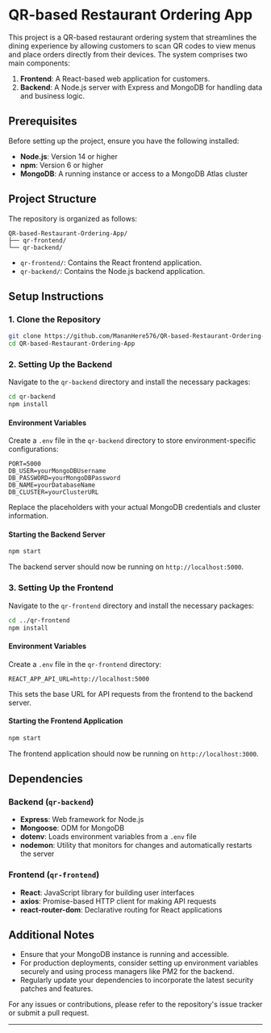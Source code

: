 # QR-based Restaurant Ordering App

This project is a QR-based restaurant ordering system that streamlines the dining experience by allowing customers to scan QR codes to view menus and place orders directly from their devices. The system comprises two main components:

1. **Frontend**: A React-based web application for customers.
2. **Backend**: A Node.js server with Express and MongoDB for handling data and business logic.

## Prerequisites

Before setting up the project, ensure you have the following installed:

- **Node.js**: Version 14 or higher
- **npm**: Version 6 or higher
- **MongoDB**: A running instance or access to a MongoDB Atlas cluster

## Project Structure

The repository is organized as follows:

```
QR-based-Restaurant-Ordering-App/
├── qr-frontend/
└── qr-backend/
```

- `qr-frontend/`: Contains the React frontend application.
- `qr-backend/`: Contains the Node.js backend application.

## Setup Instructions

### 1. Clone the Repository

```bash
git clone https://github.com/MananHere576/QR-based-Restaurant-Ordering-App.git
cd QR-based-Restaurant-Ordering-App
```

### 2. Setting Up the Backend

Navigate to the `qr-backend` directory and install the necessary packages:

```bash
cd qr-backend
npm install
```

#### Environment Variables

Create a `.env` file in the `qr-backend` directory to store environment-specific configurations:

```
PORT=5000
DB_USER=yourMongoDBUsername
DB_PASSWORD=yourMongoDBPassword
DB_NAME=yourDatabaseName
DB_CLUSTER=yourClusterURL
```

Replace the placeholders with your actual MongoDB credentials and cluster information.

#### Starting the Backend Server

```bash
npm start
```

The backend server should now be running on `http://localhost:5000`.

### 3. Setting Up the Frontend

Navigate to the `qr-frontend` directory and install the necessary packages:

```bash
cd ../qr-frontend
npm install
```

#### Environment Variables

Create a `.env` file in the `qr-frontend` directory:

```
REACT_APP_API_URL=http://localhost:5000
```

This sets the base URL for API requests from the frontend to the backend server.

#### Starting the Frontend Application

```bash
npm start
```

The frontend application should now be running on `http://localhost:3000`.

## Dependencies

### Backend (`qr-backend`)

- **Express**: Web framework for Node.js
- **Mongoose**: ODM for MongoDB
- **dotenv**: Loads environment variables from a `.env` file
- **nodemon**: Utility that monitors for changes and automatically restarts the server

### Frontend (`qr-frontend`)

- **React**: JavaScript library for building user interfaces
- **axios**: Promise-based HTTP client for making API requests
- **react-router-dom**: Declarative routing for React applications

## Additional Notes

- Ensure that your MongoDB instance is running and accessible.
- For production deployments, consider setting up environment variables securely and using process managers like PM2 for the backend.
- Regularly update your dependencies to incorporate the latest security patches and features.

For any issues or contributions, please refer to the repository's issue tracker or submit a pull request.

---

